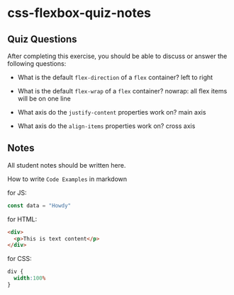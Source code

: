 # css-flexbox-quiz-notes

## Quiz Questions

After completing this exercise, you should be able to discuss or answer the following questions:

- What is the default `flex-direction` of a `flex` container?
  left to right

- What is the default `flex-wrap` of a `flex` container?
  nowrap: all flex items will be on one line

- What axis do the `justify-content` properties work on?
  main axis

- What axis do the `align-items` properties work on?
  cross axis

## Notes

All student notes should be written here.


How to write `Code Examples` in markdown

for JS:
```javascript
const data = "Howdy"
```

for HTML:
```html
<div>
  <p>This is text content</p>
</div>
```

for CSS:
```css
div {
  width:100%
}
```
